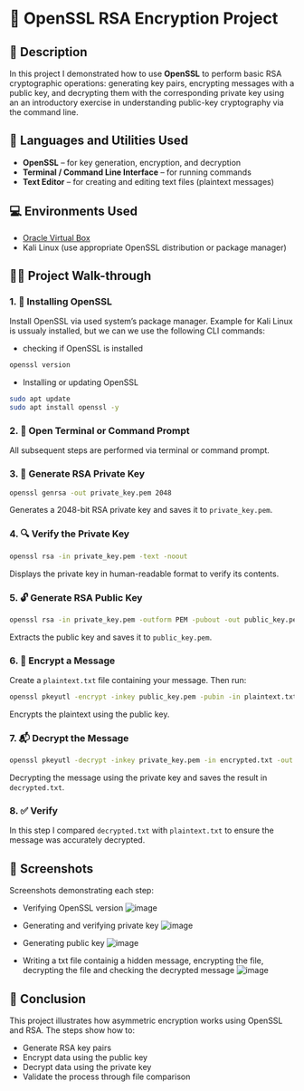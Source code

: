 # 🔐 OpenSSL RSA Encryption Project

## 📄 Description

In this project I demonstrated how to use **OpenSSL** to perform basic RSA cryptographic operations: generating key pairs, encrypting messages with a public key, and decrypting them with the corresponding private key using an an introductory exercise in understanding public-key cryptography via the command line.

## 🧰 Languages and Utilities Used

- **OpenSSL** – for key generation, encryption, and decryption  
- **Terminal / Command Line Interface** – for running commands  
- **Text Editor** – for creating and editing text files (plaintext messages)

## 💻 Environments Used
 
- [Oracle Virtual Box](https://www.virtualbox.org/)
- Kali Linux (use appropriate OpenSSL distribution or package manager)

## 🚶‍♂️ Project Walk-through

### 1. 🔧 Installing OpenSSL

Install OpenSSL via used system’s package manager. Example for Kali Linux is ussualy installed, but we can we use the following CLI commands:
- checking if OpenSSL is installed
```bash
openssl version
```
- Installing or updating OpenSSL
```bash
sudo apt update
sudo apt install openssl -y
```
### 2. 📁 Open Terminal or Command Prompt

All subsequent steps are performed via terminal or command prompt.

### 3. 🔑 Generate RSA Private Key

```bash
openssl genrsa -out private_key.pem 2048
```

Generates a 2048-bit RSA private key and saves it to `private_key.pem`.

### 4. 🔍 Verify the Private Key

```bash
openssl rsa -in private_key.pem -text -noout
```

Displays the private key in human-readable format to verify its contents.

### 5. 🔓 Generate RSA Public Key

```bash
openssl rsa -in private_key.pem -outform PEM -pubout -out public_key.pem
```

Extracts the public key and saves it to `public_key.pem`.

### 6. 📨 Encrypt a Message

Create a `plaintext.txt` file containing your message. Then run:

```bash
openssl pkeyutl -encrypt -inkey public_key.pem -pubin -in plaintext.txt -out encrypted.txt
```

Encrypts the plaintext using the public key.

### 7. 📬 Decrypt the Message

```bash
openssl pkeyutl -decrypt -inkey private_key.pem -in encrypted.txt -out decrypted.txt
```

Decrypting the message using the private key and saves the result in `decrypted.txt`.

### 8. ✅ Verify

In this step I compared `decrypted.txt` with `plaintext.txt` to ensure the message was accurately decrypted.

## 📸 Screenshots

Screenshots demonstrating each step:

- Verifying OpenSSL version
![image](https://github.com/user-attachments/assets/1f16ee26-ee24-49db-b411-957442418316)

- Generating and verifying private key
![image](https://github.com/user-attachments/assets/d53cfdfb-00b7-4ab2-aaeb-5ed289e3a92f)

- Generating public key
![image](https://github.com/user-attachments/assets/e849f721-b2ba-445a-8303-0dbdbb6ca8e6)

- Writing a txt file containig a hidden message, encrypting the file, decrypting the file and checking the decrypted message
![image](https://github.com/user-attachments/assets/dd9adc93-cec8-437a-9f3e-941f1c3c1f3d)




## 📌 Conclusion

This project illustrates how asymmetric encryption works using OpenSSL and RSA. The steps show how to:
- Generate RSA key pairs
- Encrypt data using the public key
- Decrypt data using the private key
- Validate the process through file comparison
